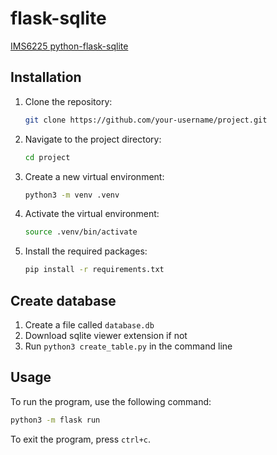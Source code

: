 # flask-sqlite

[IMS6225 python-flask-sqlite](https://www.youtube.com/watch?v=m9hUC-WRclU)

## Installation

1. Clone the repository: 
    ```bash
    git clone https://github.com/your-username/project.git
    ```
2. Navigate to the project directory: 
    ```bash
    cd project
    ```
3. Create a new virtual environment: 
    ```bash
    python3 -m venv .venv
    ```
4. Activate the virtual environment:
    ```bash
    source .venv/bin/activate
    ```
5. Install the required packages:
    ```bash
    pip install -r requirements.txt
    ```

## Create database
1.  Create a file called `database.db`
2.  Download sqlite viewer extension if not
3.  Run `python3 create_table.py` in the command line

## Usage

To run the program, use the following command:
```bash
python3 -m flask run
```

To exit the program, press `ctrl+c`.
